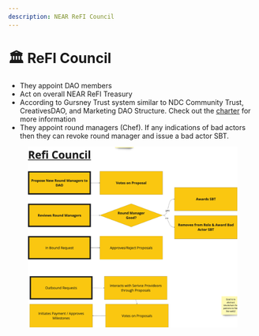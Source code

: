 ```yaml
---
description: NEAR ReFI Council
---
```


# 🏛 ReFI Council

* They appoint DAO members
* Act on overall NEAR ReFI Treasury
* According to Gursney Trust system similar to NDC Community Trust, CreativesDAO, and Marketing DAO Structure. Check out the [charter](https://nearefi.org/charter) for more information
* They appoint round managers (Chef). If any indications of bad actors then they can revoke round manager and issue a bad actor SBT.&#x20;



<figure><img src="../.gitbook/assets/reficouncilnewflow.png" alt=""><figcaption></figcaption></figure>
